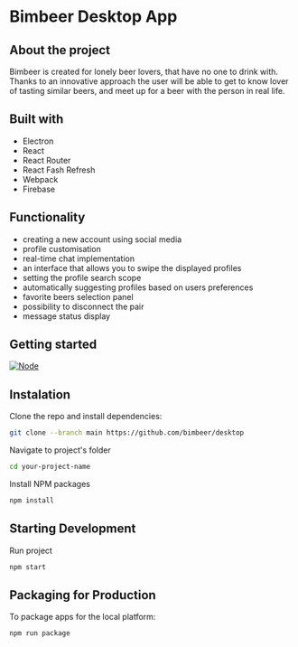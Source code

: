 # Bimbeer Desktop App

## About the project

Bimbeer is created for lonely beer lovers, that have no one to drink with. Thanks to an innovative approach the user will be able to get to know lover of tasting similar beers, and meet up for a beer with the person in real life.

## Built with

- Electron
- React
- React Router
- React Fash Refresh
- Webpack
- Firebase

## Functionality

- creating a new account using social media
- profile customisation
- real-time chat implementation
- an interface that allows you to swipe the displayed profiles
- setting the profile search scope
- automatically suggesting profiles based on users preferences
- favorite beers selection panel
- possibility to disconnect the pair
- message status display

## Getting started
[![Node][node.js]][node-url]

## Instalation

Clone the repo and install dependencies:
  ```sh
  git clone --branch main https://github.com/bimbeer/desktop
  ```
Navigate to project's folder
  ```sh
  cd your-project-name
  ```
Install NPM packages
  ```sh
  npm install
  ```

## Starting Development

Run project
  ```sh
  npm start
  ```
## Packaging for Production
To package apps for the local platform:
  ```sh
  npm run package
  ```

[react.js]: https://img.shields.io/badge/React-20232A?style=for-the-badge&logo=react&logoColor=61DAFB
[react-url]: https://reactjs.org/
[node.js]: https://img.shields.io/badge/node.js-233056?style=for-the-badge&logo=nodedotjs&logoColor=green
[node-url]: https://nodejs.org/

